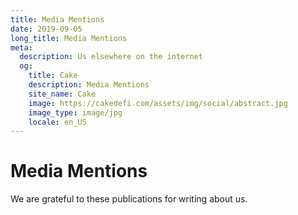 ```yaml
---
title: Media Mentions
date: 2019-09-05
long_title: Media Mentions
meta:
  description: Us elsewhere on the internet
  og:
    title: Cake
    description: Media Mentions
    site_name: Cake
    image: https://cakedefi.com/assets/img/social/abstract.jpg
    image_type: image/jpg
    locale: en_US
---
```


# Media Mentions

We are grateful to these publications for writing about us.


